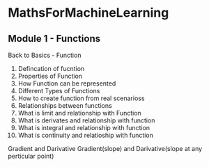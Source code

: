 # MathsForMachineLearning
## Module 1 - Functions

Back to Basics - Function
1. Defincation of fucntion
2. Properties of Function
3. How Function can be represented
4. Different Types of Functions
5. How to create function from real scenarioss
6. Relationships between functions
7. What is limit and relationship with Function 
8. What is derivates and relationship with function
9. What is integral and relationship with function
10. What is continuity and relatioship with function

Gradient and Darivative 
Gradient(slope) and Darivative(slope at any perticular point) 



